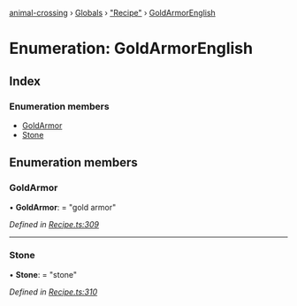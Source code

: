 [animal-crossing](../README.md) › [Globals](../globals.md) › ["Recipe"](../modules/_recipe_.md) › [GoldArmorEnglish](_recipe_.goldarmorenglish.md)

# Enumeration: GoldArmorEnglish

## Index

### Enumeration members

* [GoldArmor](_recipe_.goldarmorenglish.md#goldarmor)
* [Stone](_recipe_.goldarmorenglish.md#stone)

## Enumeration members

###  GoldArmor

• **GoldArmor**: = "gold armor"

*Defined in [Recipe.ts:309](https://github.com/Norviah/animal-crossing/blob/738a792/module/types/Recipe.ts#L309)*

___

###  Stone

• **Stone**: = "stone"

*Defined in [Recipe.ts:310](https://github.com/Norviah/animal-crossing/blob/738a792/module/types/Recipe.ts#L310)*
